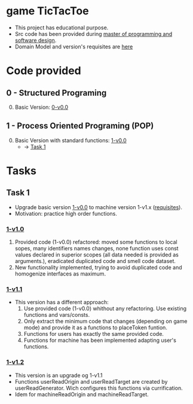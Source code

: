 # game TicTacToe
- This project has educational purpose.
- Src code has been provided during [master of programming and software design](https://escuela.it/masters/master-programacion-diseno-software).
- Domain Model and version's requisites are [here](https://github.com/USantaTecla-0-domains/game-ticTacToe)

# Code provided

## 0 - Structured Programing
0. Basic Version: [0-v0.0](./0-programacionEstructurada/v0.0/app.js)

## 1 - Process Oriented Programing (POP)
0. Basic Version with standard functions: [1-v0.0](./1-programacionOrientadoProcesos/v0.0/app.js)
   - -> [Task 1](#task-1)


# Tasks
## Task 1
* Upgrade basic version [1-v0.0](./1-programacionOrientadoProcesos/v0.0/app.js) to machine version 1-v1.x ([requisites](https://github.com/USantaTecla-0-domains/game-ticTacToe/blob/master/1.1.machine/README.md)).  
* Motivation: practice high order functions.

### [1-v1.0](./1-programacionOrientadoProcesos/v1.0/app.js)
1. Provided code (1-v0.0) refactored: moved some functions to local sopes, many identifiers names changes, none function uses const values declared in superior scopes (all data needed is provided as arguments.), eradicated duplicated code and smell code dataset.
2. New functionality implemented, trying to avoid duplicated code and homogenize interfaces as maximum.

### [1-v1.1](./1-programacionOrientadoProcesos/v1.1/app.js)
- This version has a different approach: 
  1. Use provided code (1-v0.0) whithout any refactoring. Use existing functions and vars/consts.
  2. Only extract the minimum code that changes (depending on game mode) and provide it as a functions to placeToken funtion.
  3. Functions for users has exactly the same provided code.
  4. Functions for machine has been implemented adapting user's functions. 

### [1-v1.2](./1-programacionOrientadoProcesos/v1.2/app.js)
- This version is an upgrade og 1-v1.1
- Functions userReadOrigin and userReadTarget are created by userReadGenerator. Wich configures this functions via currification.
- Idem for machineReadOrigin and machineReadTarget.